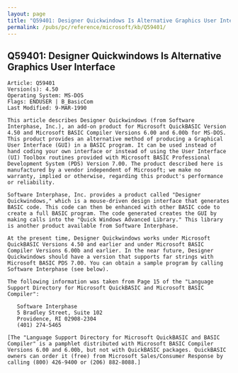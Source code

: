 ```yaml
---
layout: page
title: "Q59401: Designer Quickwindows Is Alternative Graphics User Interface"
permalink: /pubs/pc/reference/microsoft/kb/Q59401/
---
```


## Q59401: Designer Quickwindows Is Alternative Graphics User Interface

	Article: Q59401
	Version(s): 4.50
	Operating System: MS-DOS
	Flags: ENDUSER | B_BasicCom
	Last Modified: 9-MAR-1990
	
	This article describes Designer Quickwindows (from Software
	Interphase, Inc.), an add-on product for Microsoft QuickBASIC Version
	4.50 and Microsoft BASIC Compiler Versions 6.00 and 6.00b for MS-DOS.
	This product provides an alternative method of producing a Graphical
	User Interface (GUI) in a BASIC program. It can be used instead of
	hand coding your own interface or instead of using the User Interface
	(UI) Toolbox routines provided with Microsoft BASIC Professional
	Development System (PDS) Version 7.00. The product described here is
	manufactured by a vendor independent of Microsoft; we make no
	warranty, implied or otherwise, regarding this product's performance
	or reliability.
	
	Software Interphase, Inc. provides a product called "Designer
	Quickwindows," which is a mouse-driven design interface that generates
	BASIC code. This code can then be enhanced with other BASIC code to
	create a full BASIC program. The code generated creates the GUI by
	making calls into the "Quick Windows Advanced Library." This library
	is another product available from Software Interphase.
	
	At the present time, Designer Quickwindows works under Microsoft
	QuickBASIC Versions 4.50 and earlier and under Microsoft BASIC
	Compiler Versions 6.00b and earlier. In the near future, Designer
	Quickwindows should have a version that supports far strings with
	Microsoft BASIC PDS 7.00. You can obtain a sample program by calling
	Software Interphase (see below).
	
	The following information was taken from Page 15 of the "Language
	Support Directory for Microsoft QuickBASIC and Microsoft BASIC
	Compiler":
	
	   Software Interphase
	   5 Bradley Street, Suite 102
	   Providence, RI 02908-2304
	   (401) 274-5465
	
	[The "Language Support Directory for Microsoft QuickBASIC and BASIC
	Compiler" is a pamphlet distributed with Microsoft BASIC Compiler
	Versions 6.00 and 6.00b, but not with QuickBASIC packages. QuickBASIC
	owners can order it (free) from Microsoft Sales/Consumer Response by
	calling (800) 426-9400 or (206) 882-8088.]

